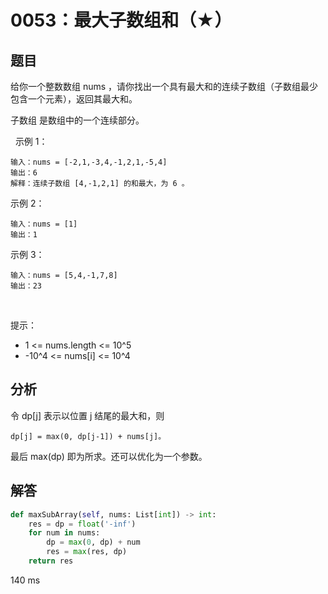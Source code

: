 # 0053：最大子数组和（★）


## 题目

给你一个整数数组 nums ，请你找出一个具有最大和的连续子数组（子数组最少包含一个元素），返回其最大和。

子数组 是数组中的一个连续部分。

 
示例 1：

    输入：nums = [-2,1,-3,4,-1,2,1,-5,4]
    输出：6
    解释：连续子数组 [4,-1,2,1] 的和最大，为 6 。

示例 2：

    输入：nums = [1]
    输出：1

示例 3：

    输入：nums = [5,4,-1,7,8]
    输出：23
 

提示：
- 1 <= nums.length <= 10^5
- -10^4 <= nums[i] <= 10^4

 

## 分析 

令 dp[j] 表示以位置 j 结尾的最大和，则

	dp[j] = max(0, dp[j-1]) + nums[j]。

最后 max(dp) 即为所求。还可以优化为一个参数。

## 解答

```python
def maxSubArray(self, nums: List[int]) -> int:
    res = dp = float('-inf')
    for num in nums:
        dp = max(0, dp) + num
        res = max(res, dp)
    return res
```
140 ms

